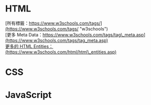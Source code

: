 # HTML

[所有標籤：https://www.w3schools.com/tags/](https://www.w3schools.com/tags/ "w3schools")  
[更多 Meta Data：https://www.w3schools.com/tags/tag\_meta.asp](https://www.w3schools.com/tags/tag_meta.asp)  
[更多的 HTML Entities：(https://www.w3schools.com/html/html\_entities.asp)](https://www.w3schools.com/html/html_entities.asp)



# CSS

# JavaScript



